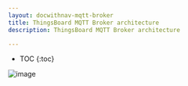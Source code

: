 ```yaml
---
layout: docwithnav-mqtt-broker
title: ThingsBoard MQTT Broker architecture
description: ThingsBoard MQTT Broker architecture

---
```


* TOC
{:toc}

![image](/images/coming-soon.jpg)